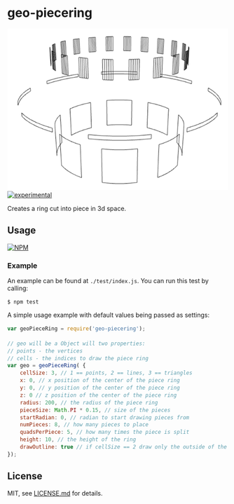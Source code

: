 # geo-piecering

![render](./render.png)
[![experimental](http://badges.github.io/stability-badges/dist/experimental.svg)](http://github.com/badges/stability-badges)

Creates a ring cut into piece in 3d space.

## Usage

[![NPM](https://nodei.co/npm/geo-piecering.png)](https://www.npmjs.com/package/geo-piecering)

### Example

An example can be found at `./test/index.js`. You can run this test by calling:
```
$ npm test
```

A simple usage example with default values being passed as settings:
```javascript
var geoPieceRing = require('geo-piecering');

// geo will be a Object will two properties:
// points - the vertices
// cells - the indices to draw the piece ring
var geo = geoPieceRing( {
    cellSize: 3, // 1 == points, 2 == lines, 3 == triangles
    x: 0, // x position of the center of the piece ring
    y: 0, // y position of the center of the piece ring
    z: 0 // z position of the center of the piece ring
    radius: 200, // the radius of the piece ring
    pieceSize: Math.PI * 0.15, // size of the pieces
    startRadian: 0, // radian to start drawing pieces from
    numPieces: 8, // how many pieces to place
    quadsPerPiece: 5, // how many times the piece is split
    height: 10, // the height of the ring
    drawOutline: true // if cellSize == 2 draw only the outside of the shape 
});
```

## License

MIT, see [LICENSE.md](http://github.com/mikkoh/geo-piecering/blob/master/LICENSE.md) for details.
